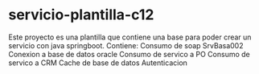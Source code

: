 # servicio-plantilla-c12
Este proyecto es una plantilla que contiene una base para poder crear un servicio con java springboot.
Contiene:
Consumo de soap SrvBasa002
Conexion a base de datos oracle
Consumo de servico a PO
Consumo de servico a CRM
Cache de base de datos
Autenticacion

